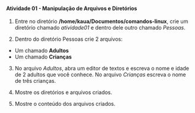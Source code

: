 #### Atividade 01 - Manipulação de Arquivos e Diretórios
1. Entre no diretório __/home/kaua/Documentos/comandos-linux__, crie um diretório chamado *atividade01* e dentro dele outro chamado *Pessoas*.

2. Dentro do diretório Pessoas crie 2 arquivos:
- Um chamado __Adultos__ 
- Um chamado __Crianças__

3. No arquivo _Adultos_, abra um editor de textos e escreva o nome e idade de 2 adultos que você conhece. No arquivo _Crianças_ escreva o nome de três crianças.

4. Mostre os diretórios e arquivos criados.

5. Mostre o conteúdo dos arquivos criados.
